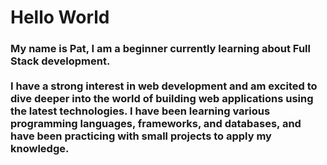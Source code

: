 <h1>Hello World</h1>
<h3>My name is Pat, I am a beginner currently learning about Full Stack development.<br></br>
I have a strong interest in web development and am excited to dive deeper into the world of building web applications using the latest technologies. I have been learning various programming languages, frameworks, and databases, and have been practicing with small projects to apply my knowledge.<h3>


